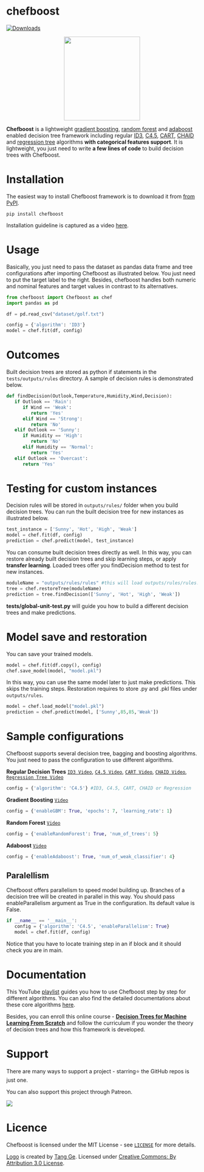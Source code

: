 # chefboost

[![Downloads](https://pepy.tech/badge/chefboost)](https://pepy.tech/project/chefboost)

<p align="center"><img src="https://raw.githubusercontent.com/serengil/chefboost/master/icon/chefboost-icon-labeled-v2.png" width="200" height="220"></p>

**Chefboost** is a lightweight [gradient boosting](https://sefiks.com/2018/10/04/a-step-by-step-gradient-boosting-decision-tree-example/), [random forest](https://sefiks.com/2017/11/19/how-random-forests-can-keep-you-from-decision-tree/) and [adaboost](https://sefiks.com/2018/11/02/a-step-by-step-adaboost-example/) enabled decision tree framework including regular [ID3](https://sefiks.com/2017/11/20/a-step-by-step-id3-decision-tree-example/), [C4.5](https://sefiks.com/2018/05/13/a-step-by-step-c4-5-decision-tree-example/), [CART](https://sefiks.com/2018/08/27/a-step-by-step-cart-decision-tree-example/), [CHAID](https://sefiks.com/2020/03/18/a-step-by-step-chaid-decision-tree-example/) and [regression tree](https://sefiks.com/2018/08/28/a-step-by-step-regression-decision-tree-example/) algorithms **with categorical features support**. It is lightweight, you just need to write **a few lines of code** to build decision trees with Chefboost.

# Installation

The easiest way to install Chefboost framework is to download it from [from PyPI](https://pypi.org/project/chefboost).
 
```
pip install chefboost
```

Installation guideline is captured as a video [here](https://youtu.be/YYF993HTHf8).

# Usage

Basically, you just need to pass the dataset as pandas data frame and tree configurations after importing Chefboost as illustrated below. You just need to put the target label to the right. Besides, chefboost handles both numeric and nominal features and target values in contrast to its alternatives.

```python
from chefboost import Chefboost as chef
import pandas as pd

df = pd.read_csv("dataset/golf.txt")

config = {'algorithm': 'ID3'}
model = chef.fit(df, config)
```

# Outcomes

Built decision trees are stored as python if statements in the `tests/outputs/rules` directory. A sample of decision rules is demonstrated below.

```python
def findDecision(Outlook,Temperature,Humidity,Wind,Decision):
   if Outlook == 'Rain':
      if Wind == 'Weak':
         return 'Yes'
      elif Wind == 'Strong':
         return 'No'
   elif Outlook == 'Sunny':
      if Humidity == 'High':
         return 'No'
      elif Humidity == 'Normal':
         return 'Yes'
   elif Outlook == 'Overcast':
      return 'Yes'
 ```

# Testing for custom instances

Decision rules will be stored in `outputs/rules/` folder when you build decision trees. You can run the built decision tree for new instances as illustrated below.

```python
test_instance = ['Sunny', 'Hot', 'High', 'Weak']
model = chef.fit(df, config)
prediction = chef.predict(model, test_instance)
```

You can consume built decision trees directly as well. In this way, you can restore already built decision trees and skip learning steps, or apply **transfer learning**. Loaded trees offer you findDecision method to test for new instances.

```python
moduleName = "outputs/rules/rules" #this will load outputs/rules/rules.py
tree = chef.restoreTree(moduleName)
prediction = tree.findDecision(['Sunny', 'Hot', 'High', 'Weak'])
```

**tests/global-unit-test.py** will guide you how to build a different decision trees and make predictions.

# Model save and restoration

You can save your trained models.

```python
model = chef.fit(df.copy(), config)
chef.save_model(model, "model.pkl")
```

In this way, you can use the same model later to just make predictions. This skips the training steps. Restoration requires to store .py and .pkl files under `outputs/rules`.

```python
model = chef.load_model("model.pkl")
prediction = chef.predict(model, ['Sunny',85,85,'Weak'])
```

# Sample configurations

Chefboost supports several decision tree, bagging and boosting algorithms. You just need to pass the configuration to use different algorithms.

**Regular Decision Trees** [`ID3 Video`](https://youtu.be/Z93qE5eb6eg), [`C4.5 Video`](https://youtu.be/kjhQHmtDaAA), [`CART Video`](https://youtu.be/CSApBetgukM), [`CHAID Video`](https://youtu.be/dcnFuS4QILg), [`Regression Tree Video`](https://youtu.be/pCQ2RCa20Bg)

```python
config = {'algorithm': 'C4.5'} #ID3, C4.5, CART, CHAID or Regression
```

**Gradient Boosting** [`Video`](https://youtu.be/KFsnZKMKNAE)

```python
config = {'enableGBM': True, 'epochs': 7, 'learning_rate': 1}
```

**Random Forest** [`Video`](https://youtu.be/J7hDtV261PQ)

```python
config = {'enableRandomForest': True, 'num_of_trees': 5}
```

**Adaboost** [`Video`](https://youtu.be/Obj208F6e7k)

```python
config = {'enableAdaboost': True, 'num_of_weak_classifier': 4}
```

## Paralellism

Chefboost offers parallelism to speed model building up. Branches of a decision tree will be created in parallel in this way. You should pass enableParallelism argument as True in the configuration. Its default value is False.

```python
if __name__ == '__main__':
   config = {'algorithm': 'C4.5', 'enableParallelism': True}
   model = chef.fit(df, config)
```

Notice that you have to locate training step in an if block and it should check you are in main.

# Documentation

This YouTube [playlist](https://www.youtube.com/playlist?list=PLsS_1RYmYQQHp_xZObt76dpacY543GrJD) guides you how to use Chefboost step by step for different algorithms. You can also find the detailed documentations about these core algorithms [here](https://sefiks.com/tag/decision-tree/). 

Besides, you can enroll this online course - [**Decision Trees for Machine Learning From Scratch**](https://www.udemy.com/course/decision-trees-for-machine-learning/?referralCode=FDC9B836EC6DAA1A663A) and follow the curriculum if you wonder the theory of decision trees and how this framework is developed.

# Support

There are many ways to support a project - starring⭐️ the GitHub repos is just one.

You can also support this project through Patreon.

<a href="https://www.patreon.com/bePatron?u=31795557"><img src="https://c5.patreon.com/external/logo/become_a_patron_button.png"></img></a>

# Licence

Chefboost is licensed under the MIT License - see [`LICENSE`](https://github.com/serengil/chefboost/blob/master/LICENSE) for more details.

[Logo](https://thenounproject.com/term/chef/1932168/) is created by [Tang Ge](https://thenounproject.com/tang_ge/). Licensed under [Creative Commons: By Attribution 3.0 License](https://creativecommons.org/licenses/by/3.0/).
